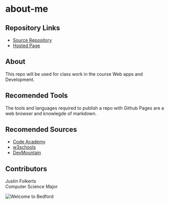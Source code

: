 # about-me
## Repository Links  
- [Source Repository](https://github.com/jfolkerts/about-me)
- [Hosted Page](https://jfolkerts.github.io/about-me/)
## About  
This repo will be used for class work in the course Web apps and Development. 
## Recomended Tools
The tools and languages required to publish a repo with Github Pages are a web browser and knowlegde of markdown.
## Recomended Sources
- [Code Academy](https://www.codecademy.com/learn/paths/web-development)
- [w3schools](https://www.w3schools.com/whatis/)
- [DevMountain](https://devmountain.com/guides/learn-web-development)
## Contributors
Justin Folkerts  
Computer Science Major  

![Welcome to Bedford](https://live.staticflickr.com/746/22470282347_e178bcd8f1_b.jpg) 
